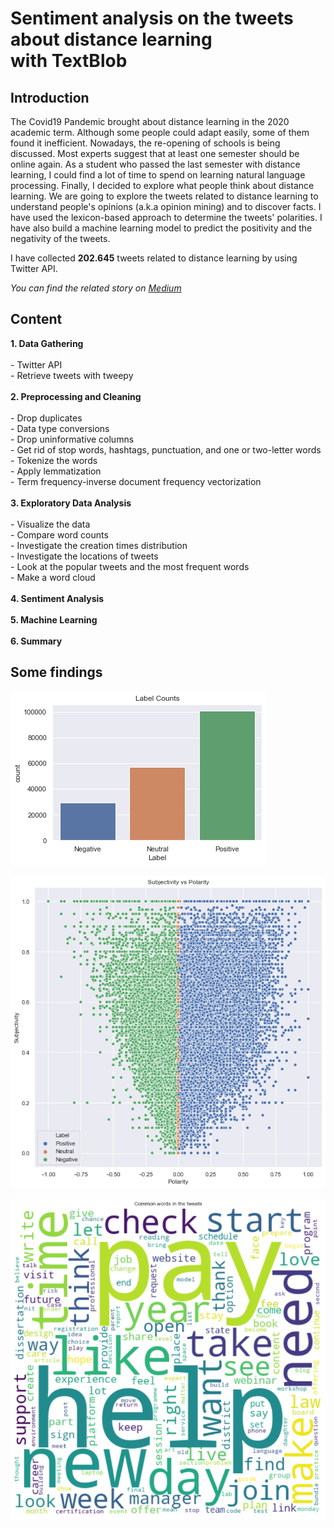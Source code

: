 # Sentiment analysis on the tweets about distance learning with TextBlob

## Introduction

The Covid19 Pandemic brought about distance learning in the 2020 academic term. Although some people could adapt easily, some of them found it inefficient. Nowadays, the re-opening of schools is being discussed. Most experts suggest that at least one semester should be online again. As a student who passed the last semester with distance learning, I could find a lot of time to spend on learning natural language processing. Finally, I decided to explore what people think about distance learning. We are going to explore the tweets related to distance learning to understand people's opinions (a.k.a opinion mining) and to discover facts. I have used the lexicon-based approach to determine the tweets' polarities. I have also build a machine learning model to predict the positivity and the negativity of the tweets.

I have collected **202.645** tweets related to distance learning by using Twitter API.

*You can find the related story on [Medium](http://medium.com/@barishasdemir)*

## Content
  **1. Data Gathering**  <br><br>
    - Twitter API <br>
    - Retrieve tweets with tweepy <br><br>
  **2. Preprocessing and Cleaning** <br><br>
    - Drop duplicates <br> 
    - Data type conversions <br>
    - Drop uninformative columns <br>
    - Get rid of stop words, hashtags, punctuation, and one or two-letter words <br>
    - Tokenize the words <br>
    - Apply lemmatization <br>
    - Term frequency-inverse document frequency vectorization <br><br>
  **3. Exploratory Data Analysis** <br><br>
    - Visualize the data <br>
    - Compare word counts <br>
    - Investigate the creation times distribution <br>
    - Investigate the locations of tweets <br>
    - Look at the popular tweets and the most frequent words <br>
    - Make a word cloud <br><br>
  **4. Sentiment Analysis**  <br><br>
  **5. Machine Learning** <br><br>
  **6. Summary**

## Some findings

![Label Counts](/images/label_counts.png)

![Scores](/images/subjectivity_vs_polarity.png)

![Word cloud](/images/wordcloud_general.png)
